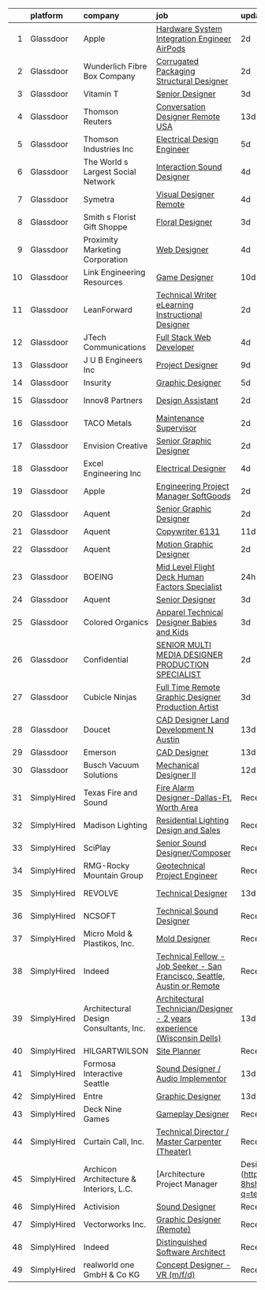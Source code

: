 

|    | platform    | company                                 | job                                                                                                                                                                                                                                                                                                                                                                                                                                                                                                                                                                                                                                                                                                                                                                                                                                                                                                                                                                                                                                                                                                                                                                                                                                                                                                                                                                                                                                                                                                                                     | update_time   | location            |
|---:|:------------|:----------------------------------------|:----------------------------------------------------------------------------------------------------------------------------------------------------------------------------------------------------------------------------------------------------------------------------------------------------------------------------------------------------------------------------------------------------------------------------------------------------------------------------------------------------------------------------------------------------------------------------------------------------------------------------------------------------------------------------------------------------------------------------------------------------------------------------------------------------------------------------------------------------------------------------------------------------------------------------------------------------------------------------------------------------------------------------------------------------------------------------------------------------------------------------------------------------------------------------------------------------------------------------------------------------------------------------------------------------------------------------------------------------------------------------------------------------------------------------------------------------------------------------------------------------------------------------------------|:--------------|:--------------------|
|  1 | Glassdoor   | Apple                                   | [Hardware System Integration Engineer   AirPods](https://www.glassdoor.com/partner/jobListing.htm?pos=124&ao=1110586&s=58&guid=0000018137c9f2d1ab43c4c9510f765a&src=GD_JOB_AD&t=SR&vt=w&cs=1_75089efd&cb=1654498391155&jobListingId=1007917018507&cpc=8795CF9063CD573D&jrtk=3-0-1g4rsjso0r197801-1g4rsjsodmfor800-0ad8048f56d7573b--6NYlbfkN0BvKrLyj5gPmtZO9T8euul8TCxuuKNOtzRJOomxnwSEodTz2Bc-sPZlO_uSwsktAegDR1oWscXc60rJuWs91izK_uaTiAucU6pm1rPk9UjIURKlDEEKNrqzgtQmgLVQW1Z4mSb2vCI8Ke3knr1TZm_bBst5cnD2IZwbZFiZ9SNb5UfBjfh7SP5-xe0GvH25sDVtE-2d_jV9DJf-wn9mDJ7ka9UciMAoDWaveFN5nykIbx4tvPcDe50omzfLLHrt2ZNn7gDJfgi2dkRF5cmABIM78hrWlSN0D20kPfVC0Rk0ZjfxK2O1hVylIHeKgcqXuW0luw9cZVfbjjIPsHawYYNYV4vOiDr_RK5EBL2XGSEU-1cPsIJFw-H4ebi0eUt-XjxN8VRH5zJd6rXPIfkv6R5DOwBdKRx9Lky3205laQ1tgyR2wXW66E6UV2cG0yXjLmaxqL613qNeBiqVdJkWmgcOwWNym0GznGnGwh4ct2l5NjX-6Uq0uODxcwzcGHMM22OqHQJZlydRWZOglgHdsBTC7qGEdnc_KwM2JrhaVAL7-8kURjYu6-dV7PTiRT89-ngdfrWI98OZaiKiAH7ZVs-zxWOl0ujg3W6bOkCJkmvrEAVtiGZsUbpeb-9k6d20ejA_rBmfQNki5mNxvsRifACblqA0_AeeQqfSK7ZOkMVw6EUwSy2Uo8866YIG676zgyygggjnmVUuLDuFd52QtiziOfAWTFKjRV1GkzVeinhebIlg3WquB_jhenDUEfOCfy4N0wHsp9_wWJBeXv-Or78MCpbST95f2qJTV3Ycd7Xk54euziltVdBbqDOhRXVbun49tYSheypc8lRq2LBdwWGyd8tFocwVIyjwi7qpBtSjGMbHr4uBEMYhzOKLQF3_Va1trQLGtRnVtgYXDCTkWTS_SNwykZ9FM8lv1aD8_dppGNr-6CVz3MAbLbhJ-B-tKI3UpTrYGuc_yA%3D%3D)                                                                                                                                                                        | 2d            | Cupertino, CA       |
|  2 | Glassdoor   | Wunderlich Fibre Box Company            | [Corrugated Packaging Structural Designer](https://www.glassdoor.com/partner/jobListing.htm?pos=107&ao=1110586&s=58&guid=0000018137c9f2d1ab43c4c9510f765a&src=GD_JOB_AD&t=SR&vt=w&ea=1&cs=1_6ad6b3f3&cb=1654498391152&jobListingId=1007916198035&cpc=7B914D47B0B0E7B2&jrtk=3-0-1g4rsjso0r197801-1g4rsjsodmfor800-0ca0717c1e4cad37--6NYlbfkN0CmZVK7SfKnhMzpPJ_lUr1htkcJ4VToVZd1oYJ3wCvQTqEvG_tNXLf5V8SiUnK2DpjMDrZA3vIS5zehO_Vg7jpzE10DbK4nxWeMJzJ8koZG0DtkX_Wym3CGPU_tWPBiFfzCt5MKepoQK58ZVLzcGC6jUceSxUdVKr44UBYzNnCWrKNd2XaxgcG08FDFE8jDEGiQF_8yvEjsjRAQfrM56K7jw-PQQ8S-zNBNUh6lg0twJI6aRB_FwfOtb8oB2ZpwwaCQ1y82kKuCrcxgv72aSHdefOqOBYN5zA0MqerSLKnzcwyUNshTbkhvukFEyFR9HklpefiZ-N8Z_nUqIOwbgXSpBE-QmajebN58S1d3mNjpu6ADsmjR-Wqm7_0j69x2pODu-XZ8gIlTAGj_iHQ2YqfHEaEmgw49FetFtwUMNm9UQoIex-lmP4wRvzQS6B6nP0m_6XE2-ceBKt-EOTnCkRn3DtXh5nPuvb_DJ-E_Gjhfdwct0ffSSuyV5NSUtkhw7ID0Hf4mbyBEOg%3D%3D)                                                                                                                                                                                                                                                                                                                                                                                                                                                                                                                                                                                                                                         | 2d            | Saint Louis, MO     |
|  3 | Glassdoor   | Vitamin T                               | [Senior Designer](https://www.glassdoor.com/partner/jobListing.htm?pos=127&ao=1110586&s=58&guid=0000018137c9f2d1ab43c4c9510f765a&src=GD_JOB_AD&t=SR&vt=w&cs=1_54e1597c&cb=1654498391155&jobListingId=1007913667833&cpc=6FC5BA77C9A4CD78&jrtk=3-0-1g4rsjso0r197801-1g4rsjsodmfor800-baf80011e21b8684--6NYlbfkN0DMrcEu7yrtATojKJA7cEzGQ3FdRGWLh0CZQInL4ECGI6k5tN82kdM0OKoro5eXmjrhU1LzCeq0l2IIkj6n6RI8_0amsVUGQP15NMpAuhX-yad4CDq7e_LfVxFA3F54u95X8Sh8xt6I5sA1eKvUwGVipAkl0DBa93dQ_fby4AVnsgxuw8JydSkpAGGDBkdgEAdubcTGGLTkpNuYW11Avlv3PWQNgrMK9XmfrP7gCD_pRVWrI2cw8IBjb7jhF-vYQGQXD7iBLGPpTS0ipC12kqpLaIg8WISDFBcHVKObyRrX4pBzviUQfp5qCEw2a49LEVJnlKjfkYJzws1UgVMFpww0DcwpzFALjYIH6lhL3WrxaHc7uoJcP-kzRt3cU2afE6-7Pqk3Tcj2MsDl-5U7109EINmUZV6oVYieWwSZ6_rpq4E6GTXrYdXabxy8agBH7jNITcKURZqyT0AFERiSeuwkgNpQxGcFXeg%3D)                                                                                                                                                                                                                                                                                                                                                                                                                                                                                                                                                                                                                                                                                                                     | 3d            | Remote              |
|  4 | Glassdoor   | Thomson Reuters                         | [Conversation Designer  Remote  USA ](https://www.glassdoor.com/partner/jobListing.htm?pos=112&ao=1110586&s=58&guid=0000018137c9f2d1ab43c4c9510f765a&src=GD_JOB_AD&t=SR&vt=w&cs=1_d906673d&cb=1654498391153&jobListingId=1007886838204&cpc=853DEF62E69EE75B&jrtk=3-0-1g4rsjso0r197801-1g4rsjsodmfor800-0a57b17854d20918--6NYlbfkN0CjNG0qDFC9vBxfUJnRpXh8fasJ_-3AjV6caG0C4DoAxCrhJBfwLO81It8HJc3gDHIbX64JLPxxZ9QOmIA6IJ-FjDjy2LGUWWacge6MA1VCAtFHxUwZcd2NSUhm5-a7jcIpD3JhlL2k2aIn5ngLvf9rR8NPqd7aCXmbsRMBoAG_Ty24KcJtcw2LqqJvaFYNqx2vQ3l7paXdHCMWqsLt_R7Rhu8Jt9WCDLT6qpJ3UHSSMlRifrudnjU0NJoE2_aHVyFwH8_Qor1PACkQ7PaqhWKdRPoI2OgpBfyyB39IUzUTzr7HD1z9Q8UWnEJU_mu_B7ygDQvcQqy7kUQXIy4nCWqYpbAN30HW6kS3uxpE_vgxUWETTY3RD-ijirCiwV9UAZfYxgvfutlY0hUR6oaSWRxvL8oZfUj4eN4VoL9Zw6_RXuPw8v0V9QGMISNNviYK5GYCDneehrfO5Jt9saontvO6TmrNuiS4jwKnnDYxslRa7u9lfmEpioz1mLldN5jVMge0isZ8fUeaW2TqPNx0RhsL4eruTKmhwp4AjSbksH5_KgVPpL4_hs6JguXcJq2kKCWAws0LVtINymPdWwgDVXF2hRWpSTRSoeF5r9J2zO5ZYFjuDmlSFenFBYeYRxJ_LVI1wEG6k6T0HqbCoRvvB8D1ySeKzl3N4519HorUHD_daC8B75Y6tfgUaAamFJhHe7Cx2YqYcKukx_ATzpYZg8fQ8Gs8XjpVUWVlomfbLha_-P4g_SIfwtbUgstF0hbIUen8VbiCAFMsvCqQ_-jJ3xVws9V7s7myNN_hLnvvCUWCEbB88xZVeKf8qpEJYgVAAN8WhuvpBMfzLOpkwAr9beD-e1hXEtwP3QBfePusKgEOEmq_f6QqojhJwY6IKjO3ivkmLNBbh8gbMtkilP4zo5JCEbxyK9A-a1IkPdZocoQGYgcdpo6vhNuarqD9zQ0Sc2Ie27N8L0ZPv01DT2czmBNL5G5vhmHOjQbOvgYp_8iN0ZHXRHhQqsLSrjpQdhbxlDKptoSBl1ewdsVxJiEwhdLMr4gaJnW08PWU6XC9Sj_k9pOXqm_3MMZmWJL1uwM3YbIAcEHNrZQVN0LYtFU7nDt0KGALSPXLNCuSuIX76zrdWzoGRAu6xcl25CKU7zZnXQA%3D) | 13d           | Ann Arbor, MI       |
|  5 | Glassdoor   | Thomson Industries  Inc                 | [Electrical Design Engineer](https://www.glassdoor.com/partner/jobListing.htm?pos=106&ao=1110586&s=58&guid=0000018137c9f2d1ab43c4c9510f765a&src=GD_JOB_AD&t=SR&vt=w&ea=1&cs=1_7acd38cc&cb=1654498391152&jobListingId=1007905248172&cpc=C8DA9B4467A3FF0B&jrtk=3-0-1g4rsjso0r197801-1g4rsjsodmfor800-02962babb3e50809--6NYlbfkN0A4hgeKHdLyHgzaskNEvl2xXMVaueUT71iJOYpLYISQUFvRYNkZjTydw0GZbIZbDsGGPi7tU3FMi1sfyNMxZgxBygBAd1RyyHSTjioEQ3arxYnlRAN2n2ztWkuLN3SQc2KQ0vC9XFC-C3BdTBAUsndKL35jyaV2nVt3-W6ACr7GjoM2M6vybCHK3xLZe60wtWY868g4Ys134Y8aJBAQK63_imOueGnkedjTk0G83WpVnWwh-b_qyJmcyUyeniSFAVvGQ7_pOtBiT8QWZUSXf_KrIxOr6iBFhrRN9LyUycPqPgjedY2s-gVq_9t3xLvRP5rr9G9oi3ibgpaQK3UgLD5PFklz-f_PCxyUvERy9Rwfw_LRXIMNSt3eCJBDJsL1jQbz0-NmNDqIAjGHlS-Dg6UEvWd-812tL-atJkkAbrg0mxR-lhNvJVLOrz_VvC9YwHHVTWlTPXFpRTmn1hNXJkbV-dftiMGb8S97jRWDIbmKCK8ls-6jGBT-ipIG-_JpYsu_KPSqmY6mocDj_PxmkLsW)                                                                                                                                                                                                                                                                                                                                                                                                                                                                                                                                                                                                                                                   | 5d            | Marengo, IL         |
|  6 | Glassdoor   | The World s Largest Social Network      | [Interaction Sound Designer](https://www.glassdoor.com/partner/jobListing.htm?pos=102&ao=1110586&s=58&guid=0000018137c9f2d1ab43c4c9510f765a&src=GD_JOB_AD&t=SR&vt=w&ea=1&cs=1_4d73a629&cb=1654498391152&jobListingId=1007911529163&cpc=93CCCA89DF0F0025&jrtk=3-0-1g4rsjso0r197801-1g4rsjsodmfor800-f1bef01f5b07164b--6NYlbfkN0DSgjPPcnEdvoK3uuxfISLALE6pB1FR7YSHOr_tSg5_QCn410VK5Ds4BPLXDsRCbsXBXiDGNUPFIeSxM4fVyXJqPXepdJzo82WydS0ioznM1yEXnkfH4g1pxhALYEVmvQWpv28lrPX3SGckrhBjbjesPpCgq1BYrYvkE1pyXbIN4w2c5w3XFoIfjd5ukXP0eCDQyuxKa4LM-jOXusl23VpWLL2G9HkXCAULQfHvNIH_pR-hgto2WE158Yz1iN1XoZTCqaOOEauixZ3eSwJ_P6VjFTElKbiASp5sNAllpI4PEs_h95byUCcjTxTLdNzYfn7TbRqzae7HXw2SDH7Ark2PLiHGJORsiIQ17-3A__UOMqXVniX8sY3uuStlqdsIVOlEnioLK8shUSJQY2PdqjassQqL2pXZXkYV6elnz2Ucobo7u4qX4yAFU7u8yiUCAH_7s4bR3LIRCHYf97ODG0lFcVWmCtZzY0DCtl8quHYy4IxiDoPY1i885vEIBL8EyJ_aGXnQ3wHoE_1De7OLuhl-TmQsKmSB8S7sGO0Qtsw8XR-Z5N1MxK8KuZ27jc1xMOm_KPtrq9iADvqiLFkgHk1y)                                                                                                                                                                                                                                                                                                                                                                                                                                                                                                                                                                                   | 4d            | Menlo Park, CA      |
|  7 | Glassdoor   | Symetra                                 | [Visual Designer   Remote](https://www.glassdoor.com/partner/jobListing.htm?pos=120&ao=1110586&s=58&guid=0000018137c9f2d1ab43c4c9510f765a&src=GD_JOB_AD&t=SR&vt=w&cs=1_5545ec09&cb=1654498391154&jobListingId=1007910117840&cpc=8795CF9063CD573D&jrtk=3-0-1g4rsjso0r197801-1g4rsjsodmfor800-81365151b091542e--6NYlbfkN0DxLmO7NH_YTtLbOIMvJFqJGEF88__vqD2fZF7JxivJ0azNiCTgnfJhqK52DTe9kl3HxAUXSrL2mTd0Ptx5yHlrOP7pNyy_I0DH1ewqAlG-HwrZHUudZdbZdhMuQaE91j7v3Tw7VN79EeVQTmxCsMd4tn55Y-PDa_cgZasr_TwpzHNY4DvEHh05mZKWUYt_2NBoGVJx5R5s9O7C5htfGmIHZsU1P0hczSwgoYy5IOFSkL4jq9oZKimro7Slsc2X-TaMOFhWq6RhZhbD1i4FY4g71ypdSyoR5fE1f_M7yRcgn7t2wlsyXCXXI7zkEAT_sN7GEDbxG2qb2SjeOMmkt-twdDzy15Q8z1XRye_1ZrjD2XDm5QOtarHfwX4qn33IC9AwPtvoqnlcUqdYj5FL5GU7mKFVki6E12Fx_x_HmdFV135g_h1Gen2xe-9sOyFbm_ZknUy75Ga_-pNEJ4Tliv4flagcSfvqx8HdfDTxowcpVplYRDzp_SHIj_KJacoD8TwdKq9qEfaYu4MQxcAd7Yf_88wuOkDKJY8qvUTyPpiMFeDIB7yqhiHCxnz8ciZNC-Q%3D)                                                                                                                                                                                                                                                                                                                                                                                                                                                                                                                                                                                                            | 4d            | Bellevue, WA        |
|  8 | Glassdoor   | Smith s Florist   Gift Shoppe           | [Floral Designer](https://www.glassdoor.com/partner/jobListing.htm?pos=118&ao=1110586&s=58&guid=0000018137c9f2d1ab43c4c9510f765a&src=GD_JOB_AD&t=SR&vt=w&ea=1&cs=1_bf9e28da&cb=1654498391154&jobListingId=1007913974197&cpc=EA19F5B90D514204&jrtk=3-0-1g4rsjso0r197801-1g4rsjsodmfor800-2c05cd7c31dcf08e--6NYlbfkN0DNAubUn8qNeK_ASua8ZSQ745Ob6V7I4r6MjTNe_CWvpvc54Q83psXLYxMnkUqDFRr7VahDzXOwk9lruqXiC-8SQY4EM68dpCCYPr0guvcj3919V1OoWYTsoEi3odXL2vML6zyb4dy6ah8XroCBpDBp5vqJDlsbebpv5IMYOeDxhbT6pHPcYYsk27OZVyX7vbFOkKrChDu2bzAn0MSoarpucXGZDrOKhB8jK4ho5-esH1VSpcRX1xU3Gyf3SaF3OLfDsxM2zP4bCUE7XIlijNv_R_eABWo62gr6Wlyaj3Q8BO7ibRUJsvTEgSsFNA1ZTNzdSwBJdgKJB3DBY4gVPjY0Sd46oAsxAhA1NWlNYI4iOKG4quFydTmaj3j6Ai1TB1yCOI8L3WscVDEVoSJajTVP9XK0jh9AyIGLiA3iq7G_0iKSuMreTKuoB2Nt2sqxXaD2WYHxIXDfFWEIu5LMLZiAbtd6VjRuUTO9IXbke_SGZvJbauHPiThYr2UFuSVh0uI%3D)                                                                                                                                                                                                                                                                                                                                                                                                                                                                                                                                                                                                                                                                                | 3d            | Gloucester, VA      |
|  9 | Glassdoor   | Proximity Marketing Corporation         | [Web Designer](https://www.glassdoor.com/partner/jobListing.htm?pos=101&ao=1110586&s=58&guid=0000018137c9f2d1ab43c4c9510f765a&src=GD_JOB_AD&t=SR&vt=w&ea=1&cs=1_275982a0&cb=1654498391151&jobListingId=1007909411123&cpc=76F449EC3649FD14&jrtk=3-0-1g4rsjso0r197801-1g4rsjsodmfor800-fdf77e2082eedeef--6NYlbfkN0CKNvdBtBh9SnuMcnkEvhJOJZTsmZHyY3ybnWicrfIHv4J7uR0g30tMm3JzRMilnpWfVo-QF4Uw8pdgMyGssC4PATq4MmUjSPmr3cHzrS-WMwGluAlFVv_LBsBToci7OzFez2U5QhCA2MlykN7Stsiel1TkWxiPyTbVV0OD3FMO8qGE57eQ-Z4oOTlUt4XpxZWG9jNfMoviT4zplD6gxceHHkl_KcysaBZi1chEaNg-V4jRS6cofUQaY05czu5C7Ezywcuy01rVryz1l5trJ4TWjiuiCH_v7EPzRDJ6LJmPEPVmu0BIG9sABglwfpVbmHSd4QIjdlBEP_tBB6fQ5f_ZiAuStMk6u68DVntRx9JXPQ50Pnh8R_tB-kVp5pPSuC6boNF48U9qf6fsA7n4VtmPGOM2AIpyiyyx7PdbzWXpG8-sox3PHK3Rd7xLkQUfJ7K-stpyvyvOFov17gbKHkAYlWQowqcRYotft3d-boAat6hYfM9k28ct_J22W356SRo%3D)                                                                                                                                                                                                                                                                                                                                                                                                                                                                                                                                                                                                                                                                                   | 4d            | Brunswick, OH       |
| 10 | Glassdoor   | Link Engineering Resources              | [Game Designer](https://www.glassdoor.com/partner/jobListing.htm?pos=105&ao=1110586&s=58&guid=0000018137c9f2d1ab43c4c9510f765a&src=GD_JOB_AD&t=SR&vt=w&ea=1&cs=1_fbfcdb04&cb=1654498391152&jobListingId=1007895046332&cpc=80B915E8E3483F7A&jrtk=3-0-1g4rsjso0r197801-1g4rsjsodmfor800-bab08b7fb23a502c--6NYlbfkN0Bi59PLG-jaZxWB8GcNlFEjak-PLT4xOp0eHqHcFBwCFKYYVTHzP0Rnc5QgJR-JH1VJx929e_qIf5MtydOsPf3gJA99b_7LVJKZGboLaB8qxXuuGqZH56yaHO-7s0bJB_sa2qwce-d3mn174xDQL3-rTEHyXQDXzXJyteH8lYK6xMWLZQW-WluWhVVQgVOVMC4dRqW_otTe9RJhhE2QS8l50wxu2xef-tL99MtYYIXJ32TLyGxKqcQazCsZvzuhz2Gn1ggR-pqxdq7l62F5KwZ5CFa3EDh57AabA4QcnViM5BhAPaKAI2fmuIh4s6BqhO-IbNztaIOSsHlkYxmFPZpOUfARgSd7hwsO6NM-fEn3eBAts3YkfaCdC2kYAnUvy3qUnvxdyrRbZt4MyIJI6xDOQBK-Q1PXfRhzAuuMp774f3GWUAyURgD8gFTk2072W3Z4GYv583izAZnRuwX_nLazzRt1uRmbkRd-MHDld_NfqX413UxcQ9ZZ)                                                                                                                                                                                                                                                                                                                                                                                                                                                                                                                                                                                                                                                                                                | 10d           | Philadelphia, PA    |
| 11 | Glassdoor   | LeanForward                             | [Technical Writer   eLearning Instructional Designer](https://www.glassdoor.com/partner/jobListing.htm?pos=114&ao=1110586&s=58&guid=0000018137c9f2d1ab43c4c9510f765a&src=GD_JOB_AD&t=SR&vt=w&ea=1&cs=1_b079f9d2&cb=1654498391154&jobListingId=1007916360153&cpc=FAE5E775D180B2FB&jrtk=3-0-1g4rsjso0r197801-1g4rsjsodmfor800-17299211c4b01af7--6NYlbfkN0CpTJ0FoNac-Bj8iG3yY_IBQ0nPoZqY5QL_thUON5tYfBl81W1WZBn4iERStJc7LszmfMJThED-yAJaU-ebs4iWPQxn2a_RZ8OjBKjagXBmE9GKNgO8oh65v4w2wAaKy4M49SsDQrSnG2ywIv3v8mT9rFRAdfH8OdUy5O2Rd9lxEES2FvMTkxHXR2EgvT68lptf6j4wjoytgbfpCZgLiu5Zpt6jmtxkb9VLpNam3gR29NDRITygp8JuX4xO7qhamdLWSi-FXeNHmecKCj_wwR8OqBBABHLDdn3CsyhdkNk4CIhmURsXeCwmpa9N_F6I4thHwHmalQt0vEobtdT2KKdlFL-1dLmnf4cBgMgw669bV4yqQQtqSjY3iQHM__hhYppc9HdnssQtUQgMJhbErofFDrvvnJZbrRjCpxIxKjK5S4J5POpGaz2ag7Sx7vJOgT5O67kYG64NpJGtK-7WybvRsdGDjTyklt8NN33v7aPoFp00YYm4eO6ixHYOM4nhavk%3D)                                                                                                                                                                                                                                                                                                                                                                                                                                                                                                                                                                                                                                            | 2d            | Richmond, VA        |
| 12 | Glassdoor   | JTech Communications                    | [Full Stack Web Developer](https://www.glassdoor.com/partner/jobListing.htm?pos=111&ao=1110586&s=58&guid=0000018137c9f2d1ab43c4c9510f765a&src=GD_JOB_AD&t=SR&vt=w&ea=1&cs=1_b88a766f&cb=1654498391153&jobListingId=1007910490033&cpc=EE7F0D06914A6BE7&jrtk=3-0-1g4rsjso0r197801-1g4rsjsodmfor800-fb61ef71c17619cd--6NYlbfkN0B1st-q0QqrnjcG-Gw1ezFNBfboKSXBvukInGhjtG7QC-iiJB3qB0mG5k_vgBR3Er5bWCVHtUMxEh_CshmwQz4vxO_orJo0obMjB8XiQh0ILfhqRFh8CbH03SVZH3ZZ_fK3oJfPXOMgDje9wnV30jqxTZY5mj3ZxdT_CvKpFeoyAwcR-gq-BTMbkamHZHz4PO1VdCvyu9ppbsMAI0mZn8vjRqObFbjD0EN8XUtDWKeh-mMunFYbfcFHkPDY6i-WefCrbXCsXhi_9gy8bcmWO2FU_cQeVu9UlWcibm5tigaWGlHVQUwSwAjWCGFJA_sTdDf1g8Ubl8pOBTxHt_D08PI2Q7k9QIORtUMYgjn-UfNxT-aTnaqNQunoy730RzV21vc08JxkZaObCVK9q2ZbO6zyGceCkHrwn2s86ZshhF33zruImbYjxDZ0aRVP10IGVXfK3BfpcLj8daG8XQsLdDN90nfJ15B7bOKFQ0DcJ4UdhpTTXt_WlNqq_z5Ogq_Su6dp08P5oxW2OA%3D%3D)                                                                                                                                                                                                                                                                                                                                                                                                                                                                                                                                                                                                                                                         | 4d            | Glendive, MT        |
| 13 | Glassdoor   | J U B Engineers  Inc                    | [Project Designer](https://www.glassdoor.com/partner/jobListing.htm?pos=129&ao=1110586&s=58&guid=0000018137c9f2d1ab43c4c9510f765a&src=GD_JOB_AD&t=SR&vt=w&cs=1_dc0fd1bb&cb=1654498391155&jobListingId=1007899181635&cpc=1160948BCBA38B5B&jrtk=3-0-1g4rsjso0r197801-1g4rsjsodmfor800-e8567ea07175a0b4--6NYlbfkN0D0ff9e8Lfwlpl5zGbQmpn59AL71QmFd7VKOAnfyjZzp5sdngV8WPgYe0dov1m7Y2l8dStl72AM_gXwSjx_cTnQXu0N6K4fo8p3SQDhO9hUa2g9f5BxDTOYLsDSdybT-xsWwmxsFsdtjNyK8QDzYVPCK_vd1bFW8f6Y6akkKcTTH1ELNrKUqeO3YT5V9T3XV88teYRD9FGTQXZjnCAIUF6tITNn1sKVrohrjRzgZlwKxAqSubjB2FJsuv350Jz4NE1U8YWgkAC9FxKkKuZyYWVNv7NzR1V2-L3-nORh_E41kFUzU4grcXbnuBd7lUTwOARUToc6BohUOrEHT-lr8QLeBJKUqCes4IKe-DXIQWn1-mvziWz6Jp-X0ns2bgBZ69BadPRd4qxGi1V65YGp-jCCODzK2WLabZ437HvhVobsH04eogNAXO1Hh4xjvBO49RHKm_w5ynyq-aUbfuUAbM8otVgdBG7q_xg%3D)                                                                                                                                                                                                                                                                                                                                                                                                                                                                                                                                                                                                                                                                                                                    | 9d            | Coeur d'Alene, ID   |
| 14 | Glassdoor   | Insurity                                | [Graphic Designer](https://www.glassdoor.com/partner/jobListing.htm?pos=121&ao=1110586&s=58&guid=0000018137c9f2d1ab43c4c9510f765a&src=GD_JOB_AD&t=SR&vt=w&cs=1_6ed85cf3&cb=1654498391154&jobListingId=1007907948111&cpc=451933188B21919D&jrtk=3-0-1g4rsjso0r197801-1g4rsjsodmfor800-067791e94adbbf7f--6NYlbfkN0C2YNyQh3GFAwQ-dyuiZmvfa2S_250bNGRBUZFpswMPsXcMcw7j4OwuCwot0f7_3CRJNOsMvQUh0cSQ-uCAK1byRhoZorjbaFC_jQ0PTk3u9Md3iWrBroBmvyLIrde3Qxz8Gh-ynJ-GrRgsid7Zcgh-CjGgOSCC_GAMLhKWJtZuYZnnK3CQztUJ4MKFKl_LoE6nBWXpgQiXspQlCGPeWntyZliaHycdzL7zI6jg4Ct1wVt0sZr2Ark0lCvutjXVEw84thJKfOtwczEEuYtiobD-Wh5_jQqT3UMC19riLUnBK-CbOlbuLizRwv5VRzeEVsouCXO4GnTdl4bYXjWbD-9q42frThkGpUBS4oZCD4MsgAw2NCtehMayrhpTj2xVTGCmNUEOjtVscGg10pJtNHffIPYtCxZ7tH0FXA8DjxHxiVnDgyeRabIPAaY_cjf5trVQ-Ch91-ydLe3QwuTVy6OQqldAZDjpSXQCntTselx06Q%3D%3D)                                                                                                                                                                                                                                                                                                                                                                                                                                                                                                                                                                                                                                                                                                      | 5d            | Remote              |
| 15 | Glassdoor   | Innov8 Partners                         | [Design Assistant](https://www.glassdoor.com/partner/jobListing.htm?pos=109&ao=1110586&s=58&guid=0000018137c9f2d1ab43c4c9510f765a&src=GD_JOB_AD&t=SR&vt=w&ea=1&cs=1_a261e6ee&cb=1654498391153&jobListingId=1007916738286&cpc=23F784D2830B726F&jrtk=3-0-1g4rsjso0r197801-1g4rsjsodmfor800-0667bdda558a6882--6NYlbfkN0D5EoDI19pzLD_ZoAvoqM1-O9qeTV9KvYbDAr1-bMzVcdI5BfyUm4LrIakUNbaLpvaaqeIZvRCH7b2VZwq2_0MG1h19Q2czKg3z_rSxY0g2GOc6qd2icLWkRN9Qb9gV54vibE-M6a1ecoC8HLbek3jzDpwzpigHzSvdqPXtCwLSVcbe-OSRsbMWDMsxy3RYe8aiMRnjZRaFQ-oBEmVuNah-gst75WWHjlKyPPfzfMOtA0GkpucS67j4LAacEh5UY5VE_Ov8cfFItqHlKSOXeAYjoAjjLVo6iB3c_pwkqLWh5_7Q-57Cs0lf4u-CnHX5HF8YShuQTL-m2JTpzH_tRuH0Whzs-q-B4iWz9uGQLT8FqfJ_oWsBE2kohZWrNh8mO7qi2krhvCAr-meNc-UyLcGwbD3HdRx1eQWIV_0JdrQrhdPLT4Dy99fiWtns-NE97h0-jESXCu685vIQp3unTNcDg7C8Q15lcQxVEPCLZ7TL926StQfLmmWB5hQA4E13yfSNT3yTdKUYdw%3D%3D)                                                                                                                                                                                                                                                                                                                                                                                                                                                                                                                                                                                                                                                                 | 2d            | Modesto, CA         |
| 16 | Glassdoor   | TACO Metals                             | [Maintenance Supervisor](https://www.glassdoor.com/partner/jobListing.htm?pos=117&ao=1110586&s=58&guid=0000018137c9f2d1ab43c4c9510f765a&src=GD_JOB_AD&t=SR&vt=w&ea=1&cs=1_57d96c17&cb=1654498391154&jobListingId=1007916361358&cpc=22ABB673398E21F3&jrtk=3-0-1g4rsjso0r197801-1g4rsjsodmfor800-250644584d24c956--6NYlbfkN0BYuUEWkWHG5kAMKXQ_qboAJgOTSx-gXgtwFIrpvjg8s2pBlM_ngszTu3VqxVVuBoSa8h_oJM0wkvjYBFmn5uZr27vOi7y8ILBX9gRzqv-5DaSYNXCnYq4XxxZ0U3ZNApYngLzO2WQ6R16zOelaUsHUjqiUny2pu-eAArVfAJb89Kk4Vn8-fYDy0LW0rGJlKVzX4qL2_dtdXFT9aVnH185wRyq5yOShBwIS8BcvnyflWBFbwC7rKOmn0bTlUMDnBjRatH3Rz77zY-EsOG93zdEFQaPEOhdyYpqnnPyhPYQiucPaKmImx_q2HAncGuyIoAJSV4-1LYqgG14tnIPGDc43m7W-U73mD15YM9lEP-6DtL7eZU15IRjkyiuHjLO3rO-_O9VktNmXSCd_XN0KVW4v55aNYGPVej3tzeAbejrA-cXzsKGzvI5BbCAbSVXcbUizPjlpKOpF91MFwv2Xix8LtxXPkq9Bn-fqGnre7P0y4tnl7hYVtBfppZ6qEWBFwvDi7pZv_DXjpw%3D%3D)                                                                                                                                                                                                                                                                                                                                                                                                                                                                                                                                                                                                                                                           | 2d            | Largo, FL           |
| 17 | Glassdoor   | Envision Creative                       | [Senior Graphic Designer](https://www.glassdoor.com/partner/jobListing.htm?pos=110&ao=1110586&s=58&guid=0000018137c9f2d1ab43c4c9510f765a&src=GD_JOB_AD&t=SR&vt=w&ea=1&cs=1_48a70e99&cb=1654498391153&jobListingId=1007916389518&cpc=3F31A6B851F28AB5&jrtk=3-0-1g4rsjso0r197801-1g4rsjsodmfor800-17da79782afb7a32--6NYlbfkN0AONdcAzbAvrtbP0IdN-rPgfI4vBVKh6KBOxqjheawOuzZP-VTiXuHAVwqYMOflijKvpHptRHPknfP-VolTeolTF573wb68MYhMUHGoj6MPcDpZiCSzQRtQeacADb-fKdsohtWKiTJcVbsZnJ9oDOOZN9Oje9_toK_PM7ZLFd_h0KxdqyDzz2w41eMMJIw5vmCZxp3-EdnRaYMX-5Jes6YNWFmhx99cvqqrvvI9T5bmrYI5DjBPQIOkxosygpDVGGG1SHTvZa5f-5SnZNgLE7fWWZpoqfLf2wE_cRuDX_8elAsg8hkYL5nlqsXYZkvD2MQC0J_nohxGNCG609oxzk4HsQ2-Pk07GlkDUtqwl_L5RKBcqktc0YWgtivRZCXIjV3fsBNzTm_dJDs2Ol-oMpY38fv6shmuedBfXf2GCPrfzaUBoICdvL84WmLy8Ei6aBPIZnl71ReYvCK_lVoZ-5AXiH21-zTu5uIgX3-h2lURdOq-uObiDcumiLCmU7j08xSL8noj-OMZ7Q%3D%3D)                                                                                                                                                                                                                                                                                                                                                                                                                                                                                                                                                                                                                                                          | 2d            | Austin, TX          |
| 18 | Glassdoor   | Excel Engineering Inc                   | [Electrical Designer](https://www.glassdoor.com/partner/jobListing.htm?pos=108&ao=1110586&s=58&guid=0000018137c9f2d1ab43c4c9510f765a&src=GD_JOB_AD&t=SR&vt=w&cs=1_e1c7d7b3&cb=1654498391152&jobListingId=1007910143927&cpc=947D5A0E7E918485&jrtk=3-0-1g4rsjso0r197801-1g4rsjsodmfor800-89395c390f661214--6NYlbfkN0Cqpf95gceptzzI4lN-WVVpUbUIACrzy_IXlIiuY488dGHeFB_LaGjgm-H7-H6igULeuSWgjl3ZmrgEKFMGYr2gfxlBkpV7o6Hj3REw1jyL7Tb1aA7AXDasVheSsPHpX2H4MVWTCmBbZylNe-KAYLBkFYbY1HvH8CUAnPXs8IeEsNy2SYR-n8CyWM3joheR7ZctUGDkmSG9wNYrnMh_SUpvIDBzqXwxadZ3vomIruFooyy8KH5pR25RlpdEWZaaqiLBOINd4-3jQlI4eyK082FpEC0Xwtk-QKloN68sK5c-psA4_BfFw50qJiMubHjbIJAA_pzVoxOLsz8DfJ9_9Jgaq0WxQiUb3xzXgoWyshr6hlKd1vnX5Pb5G5PSsMQH21yRNtqKqWW4mbethBZpFCowMKJUJWb_Q234bu1UvZiChRyXl5liRyHRm4fHJJwda66rg4ii12OYhyNy8Mj7ci2U_k2OwwN1qRONH_Kn9mU5EOU4gT2aw8PqHPtmVj7u1GDtIIuyuQG2my--rPXflEOMv0KP6Sk0lXhmmvX77HNDUIkUDqmHN9r2)                                                                                                                                                                                                                                                                                                                                                                                                                                                                                                                                                                                                                               | 4d            | Mounds View, MN     |
| 19 | Glassdoor   | Apple                                   | [Engineering Project Manager   SoftGoods](https://www.glassdoor.com/partner/jobListing.htm?pos=123&ao=1110586&s=58&guid=0000018137c9f2d1ab43c4c9510f765a&src=GD_JOB_AD&t=SR&vt=w&cs=1_c5d44d35&cb=1654498391154&jobListingId=1007917014315&cpc=8795CF9063CD573D&jrtk=3-0-1g4rsjso0r197801-1g4rsjsodmfor800-2d9da6d01eded7e4--6NYlbfkN0BvKrLyj5gPmtZO9T8euul8TCxuuKNOtzRJOomxnwSEodTz2Bc-sPZlO_uSwsktAegDR1oWscXc64o8yA23bWI4JVlf9X1El9MAgl14k_0apCjBnMzkKCBi33iw1Jsr9Haq_0Wz91PRf3t_h9OCpVMxGdNX91jRu6Io2uyBgU3Rx1djgk981_RT9msv8Tmoa4rqpO1aqRRlVUYGzrZjOrsSn1T1MD0xSKnbkLqYen5vHUUjt9dtzROpPVeNNnzMARtYOqjikm2sgsixXDYWUxqs0CsMzrQewbRczeVq3lvIFe3NOx8nBywTU1lBaZacpHAx9REetFoZ-Exm58q5sUvfGYpYNVvSAzb4HbqEmaLt0McaQKaJicLCtldGIPhPV7cQcDWODEyp9PKXXHoYz-WbBDNJqxqCTUVIu9MbKkwcSGvI-f2zK7JF8wV7FVwv4lBcw0LDPvVRZ0J_LzLIzxiLTFXf_SRguVhXQ869A1DQV5Lk8HbaNo0kKuPLT4iLhFqPYNWbP3lOVFmJdBzgF-ijHOG-CpdbrjdGwxsUBaSrL6W53_9D6PXKJiHc-FDFHwNKNQBIB8a30A8DLGsi7sHI9LVYvjm-jJuZO8xu04Y4EvCeuKwVvKmZIRuDLoNwOhN5jSYvIT5qnL4rVoLoJPspN3A5kZZHOkWsdiQW6j1LFecKCcfqSTBTKC_BHYfb-vcOyhfnGuYkdDet79VzotvnpFoAoMuBgLISE48Eh551xRMqXN3yu5JDMY5NkzzGyXdS97bHSI933CXOS8UiRZN3ofQtcpemFlUG4vp1I70VCUUNxP7uB-AKPzxZTupgdy-ngGi1zv1gOnePg1STxh1tsrEmBBKDKhETHt6v4UfxBuYb5gIBOUcYWJfP7QjYzoT7VxgwVyElDD7yemlQlg0aerAx7DBjDKddkOAq9cYLPiBnfchlKtFzIxM_ge5vahY%3D)                                                                                                                                                                                             | 2d            | Cupertino, CA       |
| 20 | Glassdoor   | Aquent                                  | [Senior Graphic Designer](https://www.glassdoor.com/partner/jobListing.htm?pos=130&ao=1110586&s=58&guid=0000018137c9f2d1ab43c4c9510f765a&src=GD_JOB_AD&t=SR&vt=w&cs=1_7bb6edcf&cb=1654498391155&jobListingId=1007916979156&cpc=B076152010A3B66C&jrtk=3-0-1g4rsjso0r197801-1g4rsjsodmfor800-978b0616a081ca45--6NYlbfkN0DMrcEu7yrtATojKJA7cEzGQ3FdRGWLh0CZQInL4ECGI9gD0Wolx9R2v-Aex0-GK06z-GMLB_9Zw9M4FWgZ0Um9Lr1gplQdV6fsHdxZMuIhh27jq66HetTta8dxW3WCOXmXduM7ll1b4dmi0yRYJt0AEP0PbX5mHTY3a8cC3r-pSpgUdnC69H6Ru43H01Ud8YyIuNc8rSWTwzMn006kz1Ew13mDC8eqITu1d4wmVnSNPCXR1P0j4Uc4OLBXKtQ44SiSYxmCpPmtYn51Lu-0xlisqpIOeBovvaw80GYnJ6kJQdpuw7R87t9VhEk0WbbSwfm-JjLN7kCcHwgzE0K6kV4s2MNdS5dmlPfKLAydC5eRz7ydhuhShhWLhGwelaoeoxcWkUgSCNhtkSvCNnYS9kEVxDnYM9GVIcZgEY1BKyCs5OyJ15-9rDi4wV9hXHWjZ_1na3zJxyvqFA%3D%3D)                                                                                                                                                                                                                                                                                                                                                                                                                                                                                                                                                                                                                                                                                                                               | 2d            | Atlanta, GA         |
| 21 | Glassdoor   | Aquent                                  | [Copywriter  6131 ](https://www.glassdoor.com/partner/jobListing.htm?pos=128&ao=1110586&s=58&guid=0000018137c9f2d1ab43c4c9510f765a&src=GD_JOB_AD&t=SR&vt=w&cs=1_3b8ca641&cb=1654498391155&jobListingId=1007893210181&cpc=F4EED0218A761C36&jrtk=3-0-1g4rsjso0r197801-1g4rsjsodmfor800-fbb976594f94380a--6NYlbfkN0DMrcEu7yrtATojKJA7cEzGQ3FdRGWLh0CZQInL4ECGI9gD0Wolx9R2v-Aex0-GK05P65SpDuhpgzQ_3nvk-8f1YoyQQdGfkpVY7OUViUFs3RJvf3Q4cd94yoxkplyfEwuP4dfPFIwCk-uAqbcAljHwVIfdPyFu3kBhUt442jUjbn9eTUCUglVIez0-I18lwFH-6WyGEsYglCAatGY_Dw3JMXy7Xq8X80Lgk4C7YD_Ej4pFy4_DdLkPJ2bAx0jYWYMGn_rKToOHt0ykInfSy2dRJF92CG80s2Sl05cNvG2y3ralmJuFoOij67L9IyM5vqjpdk1XpZ7xY4p45vq0IMUlPdGg1jHp9sty0Tl7hcY0AmAS8xlQ4j_xBDSvuD-TTprYpn0l1H_zSERbTLs2Tnks3d3lqHezkPuZrwdhpHxkq8GxCQpfSUk8eIIldLz65YBeWTDkPKEV1w%3D%3D)                                                                                                                                                                                                                                                                                                                                                                                                                                                                                                                                                                                                                                                                                                                                     | 11d           | Houston, TX         |
| 22 | Glassdoor   | Aquent                                  | [Motion Graphic Designer](https://www.glassdoor.com/partner/jobListing.htm?pos=125&ao=1110586&s=58&guid=0000018137c9f2d1ab43c4c9510f765a&src=GD_JOB_AD&t=SR&vt=w&cs=1_2c250bbc&cb=1654498391155&jobListingId=1007916979146&cpc=7F6F94E2229B3AB5&jrtk=3-0-1g4rsjso0r197801-1g4rsjsodmfor800-e83dee45a5fd971f--6NYlbfkN0DMrcEu7yrtATojKJA7cEzGQ3FdRGWLh0CZQInL4ECGI9gD0Wolx9R2v-Aex0-GK06z-GMLB_9Zw8vpqQ8mHYEyJV18HNK_I1pRLbCl99d2sawr9Ad6r9O3WIbF-uZH8AorDIWnqVdjBKJwYiNWMj7TTrPxuVzIm8b2u1tm2jRstPKssaF52WLw_h0h8ILyaIOF1aKcOygUkAhu3yIQjc6R8IP7TJbHGPuT3QuxHXSYrLGt5Ib7k16rOo9UqHpeF75cfAcnNm_k5E1Fa5U5CbVlrNlVXNKI99N-MA_fR4EtCPVuIDNvPc_dfTo5K32rueecgsHk6iGfP1i-RvHP59ncfpDsn9ASrZh0qzyLVOanYz6hFuzT8uuL_JrBh0jmxWHd632CcTz-XtnVF9pvIQWJ4UaukFeO5cWWjz9IaT6J3HwLGEojlrDPSD0zcGMotgxaMS2ikeuu3Q%3D%3D)                                                                                                                                                                                                                                                                                                                                                                                                                                                                                                                                                                                                                                                                                                                               | 2d            | Chicago, IL         |
| 23 | Glassdoor   | BOEING                                  | [Mid Level Flight Deck Human Factors Specialist](https://www.glassdoor.com/partner/jobListing.htm?pos=122&ao=1110586&s=58&guid=0000018137c9f2d1ab43c4c9510f765a&src=GD_JOB_AD&t=SR&vt=w&cs=1_9300ad7d&cb=1654498391154&jobListingId=1007919531319&cpc=155EB9D5185558AF&jrtk=3-0-1g4rsjso0r197801-1g4rsjsodmfor800-08221d61f90c4cc6--6NYlbfkN0BddK4H-tsabPiX3BvkwhvbvP4OkLNzlRX6egXJy9Hb11ERhvpR4KXHOGIJSt-F4EnUO875f9tbHr4lA6QlfEpgKTXIINrVzPBUaPsAVLH8mcq_OgTb1tO3p01X8TUe4GQ2hEvDxtII0GjafP0keGsr2F9_X2o1yb7JpztR8pj12Rzz5nCarkNExnJc5X6mopPntBC8IHMcxoCTXev7_NQqzj2-3T9dHctWWwuSY0HdaqNnDR2eDA_0y1ea31xjZZ9YS7ADgVccJyVAKBgEq4ecoctElMhnfZfJ8seXULu3WE4qyjzT-SgLXz7tvzHvt7qh00w6sFRLoSZnQv8KrvYxNeeoIMNBsk7nekW08RWm118nMO6x_htssG1Wa5Etc-XGdi6zyGg5aoWsmmMh5jg5e2E7iQNFkMjvxcaegHljxgQhsmVFEasw)                                                                                                                                                                                                                                                                                                                                                                                                                                                                                                                                                                                                                                                                                                                                    | 24h           | Everett, WA         |
| 24 | Glassdoor   | Aquent                                  | [Senior Designer](https://www.glassdoor.com/partner/jobListing.htm?pos=126&ao=1110586&s=58&guid=0000018137c9f2d1ab43c4c9510f765a&src=GD_JOB_AD&t=SR&vt=w&cs=1_9da0b5a3&cb=1654498391155&jobListingId=1007913723424&cpc=F4EED0218A761C36&jrtk=3-0-1g4rsjso0r197801-1g4rsjsodmfor800-c094f48569ad295f--6NYlbfkN0DMrcEu7yrtATojKJA7cEzGQ3FdRGWLh0CZQInL4ECGI9gD0Wolx9R2EDT7B77c2cQZC1PM7qwOyWk4DWw9rQoCQj7LIEaxWqAqBp6A45oiw6Njk56xZBVE3ReVM1FKyimXg-vOq6nq8Ulqc7LezNpzG9VxvEGzMsb6zploXbIM2UCjfsr5U1zFPYhBjn1eG--D_P-zcZsYvq5vq4FRnxKzeJg-gNNmEQ_v96neATGosiWGr-y6CB-gCwW696WJWk-3B8UGRJKLSWB0FO_w2uvLapCZtcoCKgLajK8PRU3cn9w6IKeJzKoRIqDKc9v7lWUonlpjarudbq0pJnc4w06ALb1_fKgynq1mdveE3wPIqC4yGMUZGto2vh-lNQQbKSPRGJJmSn8R0qWHLPZrLG5ujLs7OUFm9L35eggNU2JJY-MST-f5tq3aZn6Mlih0EaRlNS5mR_5t4A%3D%3D)                                                                                                                                                                                                                                                                                                                                                                                                                                                                                                                                                                                                                                                                                                                                       | 3d            | Remote              |
| 25 | Glassdoor   | Colored Organics                        | [Apparel Technical Designer  Babies and Kids](https://www.glassdoor.com/partner/jobListing.htm?pos=103&ao=1110586&s=58&guid=0000018137c9f2d1ab43c4c9510f765a&src=GD_JOB_AD&t=SR&vt=w&ea=1&cs=1_44afee84&cb=1654498391152&jobListingId=1007913773353&cpc=2003361489DE4E06&jrtk=3-0-1g4rsjso0r197801-1g4rsjsodmfor800-ff29e963ae0e5f38--6NYlbfkN0CPEiJEzZq4I_K6S6Q9VC1QMfIsI0INZ1UYi7vjgDL48YaPGGDdkp1ZiU5hWwPYeAyecrfhlUOKvHta-X05ZliIlN8viGo_EtWepeO7tGeuzVDkB5cU91yRGuvnoPqFLdXs8bPmeS7wHDuin--29h3byPBO2hxI3y0j4TOP42yaJ8_sRQMaY28LJrueRoxPetFnB6roRAy6m8E_CxAnC9qm7ZV2ArgV9XUXX4Dw99Ov3_aO1b0H0iCX9tPvS7jijEHm9_11MS7e71rS2y5GA4Bf3ovDkVj7AimrnFA2zY_e4SZJE24dAtpXTe7WXb3r0b6KJ1FpPInijGCqbp2SGBPyXJUv7B7MboiETykHkQO539E1fGpbHhV357zmjYQV58877EFLUHw8o6rCaX5MVZE5N4cyu2EXiQ81S1XpcQVreqyj6XRjcLoc44X6J703i1jXDWNazqQ2vyV_84V9OaByzA5yhr7UQGRJbC4KpFWIjKWPwPOtBYfkqT7l1szBpAcbs9yWJsVs-Q%3D%3D)                                                                                                                                                                                                                                                                                                                                                                                                                                                                                                                                                                                                                                      | 3d            | Minneapolis, MN     |
| 26 | Glassdoor   | Confidential                            | [SENIOR MULTI MEDIA DESIGNER   PRODUCTION SPECIALIST](https://www.glassdoor.com/partner/jobListing.htm?pos=116&ao=1110586&s=58&guid=0000018137c9f2d1ab43c4c9510f765a&src=GD_JOB_AD&t=SR&vt=w&ea=1&cs=1_6322912a&cb=1654498391154&jobListingId=1007916584604&cpc=D99DB9A39DE67464&jrtk=3-0-1g4rsjso0r197801-1g4rsjsodmfor800-d9814bbaf860f0f4--6NYlbfkN0BND1zoRNjx_SXg0wlRSymcbv2Y4nh5MH306CpsGcQMNNpkATIQg3r9Ospe-o_do9Gm37CFBrgViQxrtBG65hOiMhYklwMoGXcPOm2TNMd9RT_3zkWCb2QOvTDJ0rFVj00PMzi9JS2aRk_yi7nVcUo501KaegmmhdUNogGsAsVzpKXzM1byOyTuyUS_KVusRViZ2LNHQTkQDn-DqI6WKG5G5FIQjq_pfr03RnqMhRvx_MUmxmouUneDFJhIq8hQTsFvMBSjsMssD7sDBwtRuxQAaFOZ_h3TI9rU0SV8sUq2ySWk2kY6YqSV2XhZFEXUo94GVEtosnare6DfA3ChqEJSrdaAnG67kUMFhonNKEWoa9NPFTnNsihluQq8xESVu8jgPgPdustoY0NNUr4BbLKIjPKZXtr0zaW3zKIX8tf1kWSONEXMRFKUnV8fH6O82VWODRO-o3DbXX8qLO6sfl5x7N33gQaCB7jBWvpQRUQPyLw-qd11aJjE9zVDjq2GdkXKHF8Gu1xhEA%3D%3D)                                                                                                                                                                                                                                                                                                                                                                                                                                                                                                                                                                                                                              | 2d            | Houston, TX         |
| 27 | Glassdoor   | Cubicle Ninjas                          | [Full Time Remote Graphic Designer   Production Artist](https://www.glassdoor.com/partner/jobListing.htm?pos=119&ao=1110586&s=58&guid=0000018137c9f2d1ab43c4c9510f765a&src=GD_JOB_AD&t=SR&vt=w&ea=1&cs=1_83e044ba&cb=1654498391154&jobListingId=1007914159975&cpc=2CAED5C921A5F994&jrtk=3-0-1g4rsjso0r197801-1g4rsjsodmfor800-a637ec85d650d5ed--6NYlbfkN0DwalQEF9vRYKk78hJKlW41fgOIylsC_XWGQTWZGkc4KhBEuFsLQM7BGqOyv2V8dIA51WM1K18w-SnohNgmk4Gpo0IGK2CXaUwHlCnHHZ6CIclyABrF2jPikkiDv8f_wBISqzAP5_WKSv8gQnnRChTc2ys4H67Q6ukoECdz8MbwM5JUE7N4XlMHz0uKYl0PwRKVP5zGjwYJlUJW0IcbRafeGkNP3TewYjyQ3p6FF-f0j5K7qhDbLxJ4DEcWaDdfBw73RdCnKEL6sXs4nnnlHSNB37EaVRzEOOyHhaHa5TMKq0TI5WUxh2zDv56Mz6WsF0qO-fBQ7vWVrlY-R0RiE2yEcwwIBIbw5iWutIV8UZlpn0rwyoXejHheuHAiuU-iRGnH7e8y6sAM4Pj_WQlopfuKCiaBSIXzlKcBjywHSlYqELwDNNjUutgKELtcGmUvJYhwx1JavDtRguf5iMvBaBgXy5AayKH0ujTWK5x9uDPbvVD21Yp_Waqp)                                                                                                                                                                                                                                                                                                                                                                                                                                                                                                                                                                                                                                                        | 3d            | Remote              |
| 28 | Glassdoor   | Doucet                                  | [CAD Designer   Land Development  N  Austin ](https://www.glassdoor.com/partner/jobListing.htm?pos=104&ao=1110586&s=58&guid=0000018137c9f2d1ab43c4c9510f765a&src=GD_JOB_AD&t=SR&vt=w&ea=1&cs=1_01c2316a&cb=1654498391152&jobListingId=1007885844107&cpc=EF09205FCFAB18AB&jrtk=3-0-1g4rsjso0r197801-1g4rsjsodmfor800-8106e50e00e2b78c--6NYlbfkN0BxkLIcfe0oqaYINownie861a0BJtkzmJW-WyGv8J0JYFjr6yUSKZBQtLY4mfxLKc3nz7iQQjLssOrAz0uyqE_nRF1r57f-NJ8GdybJ5kT8uZUWsW1XtsLo70VD4Q8vUNrFMXDo34CMoEDQwtIlFR8mXuhetJ-pqE34g8BudNke4kR4W6R8zLYn7vmkDSbioh-VZ6QjNudbUbD-DkoM35hlragMprkdFkkOidsAmkDudSO11hxOdf-DP2hU90yVST0qlv98j_VRUqqm1Ayxy-gzZKOxwF2kipwS9G4IIhydvTx_uoUYKJW_IdlE1Wp96On9UVzy-wtAY_jHS0bvYPceVCNifPj7f0QleM9tBMCA7HF9GFoeXy1x5O5NBHMqT-Y9KHpqz2dBXIyty2WiurkWIHaCgihabmI0OEJwhx1Ef0C91lskMvZB3TRnQO2krtNADEbjHueiyBQwB7qhB8hnNMIFfK85ucqVhIukhnCwAm5DK_PyQQSi0DDFOmtMdPCR5nPqoDtnl4MC2UgnAryULhubpryl0gE%3D)                                                                                                                                                                                                                                                                                                                                                                                                                                                                                                                                                                                                                    | 13d           | Austin, TX          |
| 29 | Glassdoor   | Emerson                                 | [CAD Designer](https://www.glassdoor.com/partner/jobListing.htm?pos=113&ao=1110586&s=58&guid=0000018137c9f2d1ab43c4c9510f765a&src=GD_JOB_AD&t=SR&vt=w&cs=1_78db38c7&cb=1654498391153&jobListingId=1007886402677&cpc=76BDADE3D6D9A820&jrtk=3-0-1g4rsjso0r197801-1g4rsjsodmfor800-4fe1d2e43f980db8--6NYlbfkN0C0yHrujcxMCbkaG3IbA09ELIIJjJgF-_zVRJpDqTq0TdmYpHkhqugMUm8iRxiEf278kdycftH2UK1l9HivJ8fXb-pQSIrsczFsJUAZwKbKfgCn8rUDZqB806mUchd6K95380uKdpfCREXEsud2SWm0r8kJp-p2800na3D3hjMH2aPWii1W3D9noF9KTlMqK2VtJY6mIPJigCXMYtUZmTFwjIKuHiqJ2bYi5yB-Pxut003EvGfOjuKOqJDQgS5Dl11f_9xPqZRrTSBPlHGs5Uoa7jUZoQcNg_dRM2jf9Lwf30R_NIWT4p9JTvmXWaGT4PnYfxAmLZkG-looHFRdvxGOXkk2O1IHFoVW4vkY5i3ob7CQghp-tMO1FqBq88kA_bZwOC8oPkRHlRDJMl5lDUYEfQZCuHwR_DaQIpUe5TY0Lp4MHoITlo8TsDY4nwJyTFtmIym4eRqvp3YmlwrmYhEjcHu11XrhRi1Oe01iJT99s08K9zs80v2vwRWMg9PVs0pEr3-u8ovOPkMh5_i-97m9w4Kpau2k-seeJ9xCRAjMr2ALYJaZbnhIJUOrdho2ps598QUX2T_ckK0kHxLBNTHgRHe2oetraUjxF6gr0EX6Kg%3D%3D)                                                                                                                                                                                                                                                                                                                                                                                                                                                                                                                                                                          | 13d           | Aiken, SC           |
| 30 | Glassdoor   | Busch Vacuum Solutions                  | [Mechanical Designer II](https://www.glassdoor.com/partner/jobListing.htm?pos=115&ao=1110586&s=58&guid=0000018137c9f2d1ab43c4c9510f765a&src=GD_JOB_AD&t=SR&vt=w&ea=1&cs=1_34ea1e44&cb=1654498391154&jobListingId=1007889043642&cpc=6BBECBC74F3AC36E&jrtk=3-0-1g4rsjso0r197801-1g4rsjsodmfor800-c14e2126f887a67e--6NYlbfkN0Dy-3wNnUizPRO9jRA_SQ84ZwhwJzk0r8ryeDSAUu2vuqhMmBK8iSHxzrbl4FaZdNDHNqOKlejJHlanUV2KY3YmdGAYlGe2OFAICbbzRH6gQFghicIJ_HBHNQZIobMr04gIBfn7LMsmWg1-E40aPtJCoZN8wJej8pktEyWFmCjWxnDwLVHLuXxJya5JGAnh2fZbHUgxJW2XnY1Zpr4VVQU19422junrjO9ZjRDaoymzipLTL9dXoaTkxOlphVGC-4D6qifeiHipamiHnAI53CU2m0faAFe1nD4aoqB0_ucr0RLQg39pMayxndU-L-4ShL0JaGD6vy-_9FYwwnwUL4z8C-o6JfAB2aGYlFOyF5vVFLr6h7QxrXpdPTwolSbgeAG_ymZuuD94HLe9a_nmXYHD8W-uYqv15UFNJj41Ja4wuE-OMn9wPNJq7v81cpsnAEHz2__v5Mrn1VGJ_8UhmRXKJ6JHm9MWC5xLHLt7x8Cdzmq7dJ5mUaNWkqpo8CwQ1w8gziIVWQ2dXQ%3D%3D)                                                                                                                                                                                                                                                                                                                                                                                                                                                                                                                                                                                                                                                           | 12d           | North Carolina      |
| 31 | SimplyHired | Texas Fire and Sound                    | [Fire Alarm Designer-Dallas-Ft. Worth Area](https://www.simplyhired.com/job/3o56GbilrAl5c9HihTMx9Ct5gzQk5Fc3faJL4Dc4C4jNOlSDOwRawg?q=technical+sound+designer)                                                                                                                                                                                                                                                                                                                                                                                                                                                                                                                                                                                                                                                                                                                                                                                                                                                                                                                                                                                                                                                                                                                                                                                                                                                                                                                                                                          | Recently      | Dallas, TX          |
| 32 | SimplyHired | Madison Lighting                        | [Residential Lighting Design and Sales](https://www.simplyhired.com/job/1iwkIYVupilnFZv6BeCWQUvs8qBkrVYf9ca6ZaZMAniVAhlqiyjL3Q?q=technical+sound+designer)                                                                                                                                                                                                                                                                                                                                                                                                                                                                                                                                                                                                                                                                                                                                                                                                                                                                                                                                                                                                                                                                                                                                                                                                                                                                                                                                                                              | Recently      | Madison, WI         |
| 33 | SimplyHired | SciPlay                                 | [Senior Sound Designer/Composer](https://www.simplyhired.com/job/MFRkWFxMfYfHxn1BijUSjkZo0C-Bv5a8G2ysJXs28cOhYb7VjQZ7eg?q=technical+sound+designer)                                                                                                                                                                                                                                                                                                                                                                                                                                                                                                                                                                                                                                                                                                                                                                                                                                                                                                                                                                                                                                                                                                                                                                                                                                                                                                                                                                                     | Recently      | United States       |
| 34 | SimplyHired | RMG-Rocky Mountain Group                | [Geotechnical Project Engineer](https://www.simplyhired.com/job/oj1sQZPwJHi58Es4_-6M34PJ0tSjyiEuaC0mH_xqjEAd_LUG4BCuSA?q=technical+sound+designer)                                                                                                                                                                                                                                                                                                                                                                                                                                                                                                                                                                                                                                                                                                                                                                                                                                                                                                                                                                                                                                                                                                                                                                                                                                                                                                                                                                                      | Recently      | Windsor, CO         |
| 35 | SimplyHired | REVOLVE                                 | [Technical Designer](https://www.simplyhired.com/job/1H3LfMP23z6TAGF9GBKvN2ViiJotsLyYbPY4sboKtmgiI-8fhfTagA?q=technical+sound+designer)                                                                                                                                                                                                                                                                                                                                                                                                                                                                                                                                                                                                                                                                                                                                                                                                                                                                                                                                                                                                                                                                                                                                                                                                                                                                                                                                                                                                 | 13d           | Los Angeles, CA     |
| 36 | SimplyHired | NCSOFT                                  | [Technical Sound Designer](https://www.simplyhired.com/job/FQl_zYKxF949i5Kc64WU8Sps5CyI8gLDId3UB0XyILlEA6wKSM6Jwg?q=technical+sound+designer)                                                                                                                                                                                                                                                                                                                                                                                                                                                                                                                                                                                                                                                                                                                                                                                                                                                                                                                                                                                                                                                                                                                                                                                                                                                                                                                                                                                           | Recently      | Bellevue, WA        |
| 37 | SimplyHired | Micro Mold & Plastikos, Inc.            | [Mold Designer](https://www.simplyhired.com/job/oBLU09SpOd3l-l0au8lM53k9IPUWA3GF5W-GRnr3dBuO9FTCOBYWJw?q=technical+sound+designer)                                                                                                                                                                                                                                                                                                                                                                                                                                                                                                                                                                                                                                                                                                                                                                                                                                                                                                                                                                                                                                                                                                                                                                                                                                                                                                                                                                                                      | Recently      | Erie, PA            |
| 38 | SimplyHired | Indeed                                  | [Technical Fellow - Job Seeker - San Francisco, Seattle, Austin or Remote](https://www.simplyhired.com/job/-iCKbLDDdXhmGldRUi-Q7BFgiLYMtrCV9dwgYIdszKOYviDbYzPJug?q=technical+sound+designer)                                                                                                                                                                                                                                                                                                                                                                                                                                                                                                                                                                                                                                                                                                                                                                                                                                                                                                                                                                                                                                                                                                                                                                                                                                                                                                                                           | Recently      | Texas +60 locations |
| 39 | SimplyHired | Architectural Design Consultants, Inc.  | [Architectural Technician/Designer - 2 years experience (Wisconsin Dells)](https://www.simplyhired.com/job/hrqxhZLEKsi4709JxiNzo6YtxxyW68WYg4I1AdUqOtUCD8GB9fTGzg?q=technical+sound+designer)                                                                                                                                                                                                                                                                                                                                                                                                                                                                                                                                                                                                                                                                                                                                                                                                                                                                                                                                                                                                                                                                                                                                                                                                                                                                                                                                           | 13d           | Wisconsin Dells, WI |
| 40 | SimplyHired | HILGARTWILSON                           | [Site Planner](https://www.simplyhired.com/job/tEyzIIgaddvdpMZ57cq9HhD4TNCyoEMRfrOhotKImPIqV4XvJ9tOkg?q=technical+sound+designer)                                                                                                                                                                                                                                                                                                                                                                                                                                                                                                                                                                                                                                                                                                                                                                                                                                                                                                                                                                                                                                                                                                                                                                                                                                                                                                                                                                                                       | Recently      | Phoenix, AZ         |
| 41 | SimplyHired | Formosa Interactive Seattle             | [Sound Designer / Audio Implementor](https://www.simplyhired.com/job/vlF4rzpIgemNyADbSUoWC36FtYYh2ouWspqfTFtuxzveh07-6RCwmg?q=technical+sound+designer)                                                                                                                                                                                                                                                                                                                                                                                                                                                                                                                                                                                                                                                                                                                                                                                                                                                                                                                                                                                                                                                                                                                                                                                                                                                                                                                                                                                 | 13d           | Seattle, WA         |
| 42 | SimplyHired | Entre                                   | [Graphic Designer](https://www.simplyhired.com/job/b64LYZcuBzMue9VnLch-2hFh3RahX8r1SlMWbnN04_ZLN9mQYVOLJg?q=technical+sound+designer)                                                                                                                                                                                                                                                                                                                                                                                                                                                                                                                                                                                                                                                                                                                                                                                                                                                                                                                                                                                                                                                                                                                                                                                                                                                                                                                                                                                                   | 13d           | Remote              |
| 43 | SimplyHired | Deck Nine Games                         | [Gameplay Designer](https://www.simplyhired.com/job/3xn6STJLznIaP79iblMcTLe3aZBA0lnz0P2TanfoL__kMNS81ypOJg?q=technical+sound+designer)                                                                                                                                                                                                                                                                                                                                                                                                                                                                                                                                                                                                                                                                                                                                                                                                                                                                                                                                                                                                                                                                                                                                                                                                                                                                                                                                                                                                  | Recently      | Remote              |
| 44 | SimplyHired | Curtain Call, Inc.                      | [Technical Director / Master Carpenter (Theater)](https://www.simplyhired.com/job/020ydjTGh2pnHKCFlfSS3j0giiiES4bbbHoobQVCIirPjgWRqJdlbw?q=technical+sound+designer)                                                                                                                                                                                                                                                                                                                                                                                                                                                                                                                                                                                                                                                                                                                                                                                                                                                                                                                                                                                                                                                                                                                                                                                                                                                                                                                                                                    | Recently      | Connecticut         |
| 45 | SimplyHired | Archicon Architecture & Interiors, L.C. | [Architecture Project Manager | Designer (3-15 Years Experience)](https://www.simplyhired.com/job/ygMDXu738GHGwCRFH3-8hshuLOED1n6hizwyYe5eWZKMRmoWvJsy9A?q=technical+sound+designer)                                                                                                                                                                                                                                                                                                                                                                                                                                                                                                                                                                                                                                                                                                                                                                                                                                                                                                                                                                                                                                                                                                                                                                                                                                                                                                                                                    | Recently      | Phoenix, AZ         |
| 46 | SimplyHired | Activision                              | [Sound Designer](https://www.simplyhired.com/job/i7qlcqa6pP-srEpgyNNEjRvZmW5tDc8R6vUqXUq0hP94Ee2Cl5AgeQ?q=technical+sound+designer)                                                                                                                                                                                                                                                                                                                                                                                                                                                                                                                                                                                                                                                                                                                                                                                                                                                                                                                                                                                                                                                                                                                                                                                                                                                                                                                                                                                                     | Recently      | Austin, TX          |
| 47 | SimplyHired | Vectorworks Inc.                        | [Graphic Designer (Remote)](https://www.simplyhired.com/job/D5dbvmsK-YsaqB_ClXSUMcFx0nhkUyvfe0dWPxS73C57UpxLYA5jDA?q=technical+sound+designer)                                                                                                                                                                                                                                                                                                                                                                                                                                                                                                                                                                                                                                                                                                                                                                                                                                                                                                                                                                                                                                                                                                                                                                                                                                                                                                                                                                                          | Recently      | United States       |
| 48 | SimplyHired | Indeed                                  | [Distinguished Software Architect](https://www.simplyhired.com/job/9W0jjrBhkxs6ZHvQPqe2nzKFAtfyBRZq1qcRKBGz3w0mGB1nznjM_A?q=technical+sound+designer)                                                                                                                                                                                                                                                                                                                                                                                                                                                                                                                                                                                                                                                                                                                                                                                                                                                                                                                                                                                                                                                                                                                                                                                                                                                                                                                                                                                   | Recently      | United States       |
| 49 | SimplyHired | realworld one GmbH & Co KG              | [Concept Designer - VR (m/f/d)](https://www.simplyhired.com/job/9M9B0HjzlxbnEWwSs63j38J2jv4QAGwRz17kgQnuQPJjtHPVVTunxA?q=technical+sound+designer)                                                                                                                                                                                                                                                                                                                                                                                                                                                                                                                                                                                                                                                                                                                                                                                                                                                                                                                                                                                                                                                                                                                                                                                                                                                                                                                                                                                      | Recently      | Remote              |